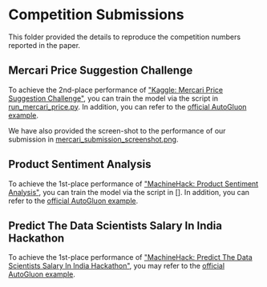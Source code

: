 # Competition Submissions

This folder provided the details to reproduce the competition numbers reported in the paper.

## Mercari Price Suggestion Challenge
To achieve the 2nd-place performance of ["Kaggle: Mercari Price Suggestion Challenge"](https://www.kaggle.com/c/mercari-price-suggestion-challenge), you can train the model via the script in [run_mercari_price.py](./run_mercari_price.py). In addition, you can refer to the [official AutoGluon example](https://github.com/awslabs/autogluon/tree/master/examples/text_prediction#reach-top-5-performance-in-mercari-price-suggestion).

We have also provided the screen-shot to the performance of our submission in [mercari_submission_screenshot.png](./mercari_submission_screenshot.png).

## Product Sentiment Analysis
To achieve the 1st-place performance of ["MachineHack: Product Sentiment Analysis"](https://machinehack.com/hackathons/product_sentiment_classification_weekend_hackathon_19/overview), you can train the model via the script in []. In addition, you can refer to the [official AutoGluon example](https://github.com/awslabs/autogluon/tree/master/examples/text_prediction#product-sentiment-classification).

## Predict The Data Scientists Salary In India Hackathon

To achieve the 1st-place performance of ["MachineHack: Predict The Data Scientists Salary In India Hackathon"](https://machinehack.com/hackathons/predict_the_data_scientists_salary_in_india_hackathon/leaderboard), you may refer to the [official AutoGluon example](https://github.com/awslabs/autogluon/tree/master/examples/text_prediction#predict-salary-of-data-scientists).
